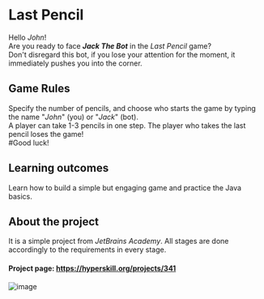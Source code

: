 # Last Pencil

Hello *John*! <br/>
Are you ready to face ***Jack The Bot*** in the *Last Pencil* game? <br/>
Don't disregard this bot, if you lose your attention for the moment, it immediately pushes you into the corner. 

## Game Rules

Specify the number of pencils, and choose who starts the game by typing the name "*John*" (you) or "*Jack*" (bot). <br/>
A player can take 1-3 pencils in one step.
The player who takes the last pencil loses the game! <br/>
#Good luck!

## Learning outcomes

Learn how to build a simple but engaging game and practice the Java basics.

## About the project

It is a simple project from *JetBrains Academy*.
All stages are done accordingly to the requirements in every stage.

#### Project page: https://hyperskill.org/projects/341

![image](https://github.com/Hubertoom/Last_Pencil/assets/137101859/81deafeb-f932-4a90-9e03-c9a90688f647)
